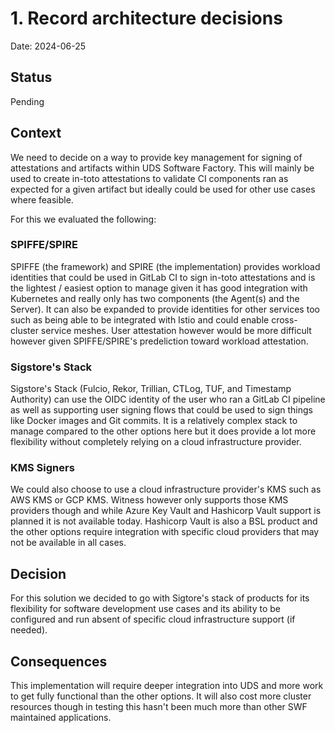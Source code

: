 # 1. Record architecture decisions

Date: 2024-06-25

## Status

Pending

## Context

We need to decide on a way to provide key management for signing of attestations and artifacts within UDS Software Factory.  This will mainly be used to create in-toto attestations to validate CI components ran as expected for a given artifact but ideally could be used for other use cases where feasible.

For this we evaluated the following:

### SPIFFE/SPIRE

SPIFFE (the framework) and SPIRE (the implementation) provides workload identities that could be used in GitLab CI to sign in-toto attestations and is the lightest / easiest option to manage given it has good integration with Kubernetes and really only has two components (the Agent(s) and the Server).  It can also be expanded to provide identities for other services too such as being able to be integrated with Istio and could enable cross-cluster service meshes.  User attestation however would be more difficult however given SPIFFE/SPIRE's predeliction toward workload attestation.

### Sigstore's Stack

Sigstore's Stack (Fulcio, Rekor, Trillian, CTLog, TUF, and Timestamp Authority) can use the OIDC identity of the user who ran a GitLab CI pipeline as well as supporting user signing flows that could be used to sign things like Docker images and Git commits.  It is a relatively complex stack to manage compared to the other options here but it does provide a lot more flexibility without completely relying on a cloud infrastructure provider.

### KMS Signers

We could also choose to use a cloud infrastructure provider's KMS such as AWS KMS or GCP KMS.  Witness however only supports those KMS providers though and while Azure Key Vault and Hashicorp Vault support is planned it is not available today.  Hashicorp Vault is also a BSL product and the other options require integration with specific cloud providers that may not be available in all cases.

## Decision

For this solution we decided to go with Sigtore's stack of products for its flexibility for software development use cases and its ability to be configured and run absent of specific cloud infrastructure support (if needed).

## Consequences

This implementation will require deeper integration into UDS and more work to get fully functional than the other options.  It will also cost more cluster resources though in testing this hasn't been much more than other SWF maintained applications.
